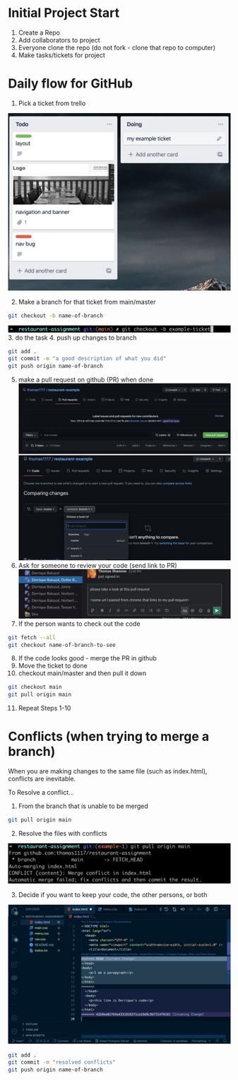 # Initial Project Start

1. Create a Repo
2. Add collaborators to project
3. Everyone clone the repo (do not fork - clone that repo to computer)
4. Make tasks/tickets for project

# Daily flow for GitHub

1. Pick a ticket from trello

![fork](1-example-ticket.png)

2. Make a branch for that ticket from main/master
```bash
git checkout -b name-of-branch
```
![fork](2-branch.png)
3. do the task
4. push up changes to branch
```bash
git add .
git commit -m "a good description of what you did"
git push origin name-of-branch
```
5. make a pull request on github (PR) when done
![fork](3-create-pull.png)
![fork](4-create-pull-2.png)
6. Ask for someone to review your code (send link to PR)
![fork](5-message.png)
7. If the person wants to check out the code
```bash
git fetch --all
git checkout name-of-branch-to-see
```
8. If the code looks good - merge the PR in github
9. Move the ticket to done
10. checkout main/master and then pull it down
```bash
git checkout main
git pull origin main
```
11. Repeat Steps 1-10

# Conflicts (when trying to merge a branch)

When you are making changes to the same file (such as index.html), conflicts are inevitable.

To Resolve a conflict...

1. From the branch that is unable to be merged

```bash
git pull origin main
```

2. Resolve the files with conflicts

![fork](6-conflicts.png)

3. Decide if you want to keep your code, the other persons, or both

![fork](7-conflict-vscode.png)

```bash
git add .
git commit -m "resolved conflicts"
git push origin name-of-branch
```